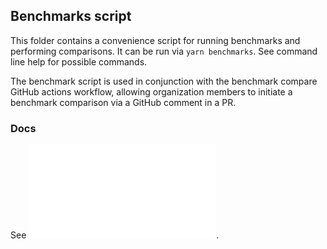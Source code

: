 ## Benchmarks script

This folder contains a convenience script for running benchmarks and performing comparisons. It can
be run via `yarn benchmarks`. See command line help for possible commands.

The benchmark script is used in conjunction with the benchmark compare GitHub actions workflow, allowing
organization members to initiate a benchmark comparison via a GitHub comment in a PR.

### Docs

See ![the benchmark documentation](../../docs/BENCHMARKS.md).
